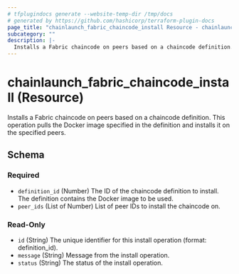 ```yaml
---
# tfplugindocs generate --website-temp-dir /tmp/docs
# generated by https://github.com/hashicorp/terraform-plugin-docs
page_title: "chainlaunch_fabric_chaincode_install Resource - chainlaunch"
subcategory: ""
description: |-
  Installs a Fabric chaincode on peers based on a chaincode definition. This operation pulls the Docker image specified in the definition and installs it on the specified peers.
---
```


# chainlaunch_fabric_chaincode_install (Resource)

Installs a Fabric chaincode on peers based on a chaincode definition. This operation pulls the Docker image specified in the definition and installs it on the specified peers.



<!-- schema generated by tfplugindocs -->
## Schema

### Required

- `definition_id` (Number) The ID of the chaincode definition to install. The definition contains the Docker image to be used.
- `peer_ids` (List of Number) List of peer IDs to install the chaincode on.

### Read-Only

- `id` (String) The unique identifier for this install operation (format: definition_id).
- `message` (String) Message from the install operation.
- `status` (String) The status of the install operation.
